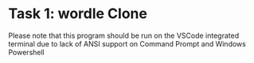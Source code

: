 # Task 1: wordle Clone
Please note that this program should be run on the VSCode integrated terminal due to lack of ANSI support on Command Prompt and Windows Powershell

